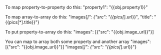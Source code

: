 To map property-to-property do this: 
"property1": "{{obj.property1}}"

To map array-to-array do this: 
"images[*]": {"src": "{{pics[*].url}}", "title": "{{pics[*].title}}"}

To put property-to-array do this: 
"images": [{"src": "{{obj.image_url}}"}]

You can map to array both some property and another array
"images": [{"src": "{{obj.image_url}}"}]
"images[*]": {"src": "{{pics[*].url}}"}
